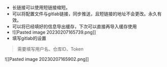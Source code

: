 -   长链接可以使用短链接缩短。
-   可以将配置文件与gitlab链接，同步推送，且短链接的地址不会更改。永久有效。
-   可以将已经填好的信息导出缓存，下次可以直接再导入缓存使用
- ![[Pasted image 20230207165739.png]]
- 填写gitlab的设置

> 需要填写用户名、仓库ID、Token

![[Pasted image 20230207165902.png]]